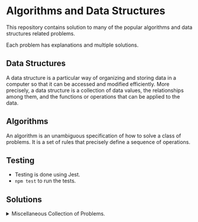 # Algorithms and Data Structures

This repository contains solution to many of the
popular algorithms and data structures related problems.

Each problem has explanations and multiple solutions.

## Data Structures

A data structure is a particular way of organizing and storing data in a computer so that it can
be accessed and modified efficiently. More precisely, a data structure is a collection of data
values, the relationships among them, and the functions or operations that can be applied to
the data.

## Algorithms

An algorithm is an unambiguous specification of how to solve a class of problems. It is
a set of rules that precisely define a sequence of operations.

## Testing

- Testing is done using Jest.
- `npm test` to run the tests.

## Solutions

<details>
	<summary> Miscellaneous Collection of Problems.
 </summary>

### Problems

| No. | Title                                                                                    | Difficulty | Topics             |
| --: | :--------------------------------------------------------------------------------------- | :--------- | :----------------- |
|   1 | [Reverse String](/js/excercises/reversestring/)                                          | Easy       |                    |
|   2 | [Palindromes](/js/excercises/palindrome)                                                 | Easy       |                    |
|   3 | [Reverse Integer](/js/excercises/reverseint)                                             | Easy       |                    |
|   4 | [Max Chars](/js/excercises/maxchar)                                                      | Easy       |                    |
|   5 | [Classic FizzBuzz](/js/excercises/fizzbuzz)                                              | Easy       |                    |
|   6 | [Array Chunk](/js/excercises/chunk)                                                      | Easy       |                    |
|   7 | [Anagrams](/js/excercises/anagrams)                                                      | Easy       |                    |
|   8 | [Sentence Capitalization](/js/excercises/capitalize)                                     | Easy       |                    |
|   9 | [Printing Steps](/js/excercises/steps)                                                   | Easy       |                    |
|  10 | [Two-Sided Steps- Pyramids](/js/excercises/pyramid)                                      | Medium     |                    |
|  11 | [Find The Vowels](/js/excercises/vowels)                                                 | Easy       |                    |
|  12 | [Matrix Spiral](/js/excercises/matrix)                                                   | Medium     |                    |
|  13 | [Events](/js/excercises/events)                                                          | Easy       |                    |
|  14 | [Fibonacci Series](/js/excercises/fib)                                                   | Easy       |                    |
|  15 | [Queue](/js/excercises/queue)                                                            | Easy       |                    |
|  16 | [Weaving Queue](/js/excercises/weave)                                                    | Easy       |                    |
|  17 | [Stack](/js/excercises/stack)                                                            | Easy       |                    |
|  18 | [Queue Using Stack](/js/excercises/qfroms)                                               | Easy       |                    |
|  19 | [Linked List](/js/excercises/linkedlist)                                                 | Medium     |                    |
|  20 | [Midpoint In Linked List](/js/excercises/midpointInLinkedList)                           | Easy       | 2 pointers         |
|  21 | [Check If Circular Linked List](/js/excercises/circularLinkedList)                       | Easy       | 2 pointers         |
|  22 | [Get Node from N position from Last Node Linked List](/js/excercises/fromLastLinkedList) | Easy       | 2 pointers         |
|  23 | [Building a Tree](/js/excercises/tree)                                                   | Easy       |                    |
|  24 | [Finding the width at each level in a tree](/js/excercises/levelWidth)                   | Medium     |                    |
|  25 | [Binary Search tree](/js/excercises/bst)                                                 | Medium     |                    |
|  26 | [Default Arguments](/js/excercises/defaultArgs)                                          | Medium     | closures           |
|  27 | [8 Queens](/js/excercises/8queens)                                                       | Medium     | backtracking       |
|  28 | [Stocks Profit](/js/excercises/profitsTarget)                                            | Medium     | hashing            |
|  29 | [Efficient Teams](/js/excercises/efficientTeams)                                         | Medium     | dp,pattern problem |

</details>
